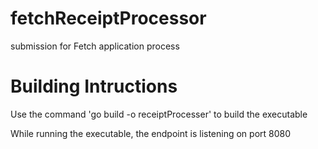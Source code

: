 # fetchReceiptProcessor
submission for Fetch application process

# Building Intructions
Use the command 'go build -o receiptProcesser' to build the executable

While running the executable, the endpoint is listening on port 8080

